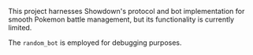 This project harnesses Showdown's protocol and bot implementation for smooth Pokemon battle management, but its functionality is currently limited.

The `random_bot` is employed for debugging purposes.